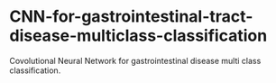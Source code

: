 # CNN-for-gastrointestinal-tract-disease-multiclass-classification
Covolutional Neural Network for gastrointestinal disease multi class classification.
